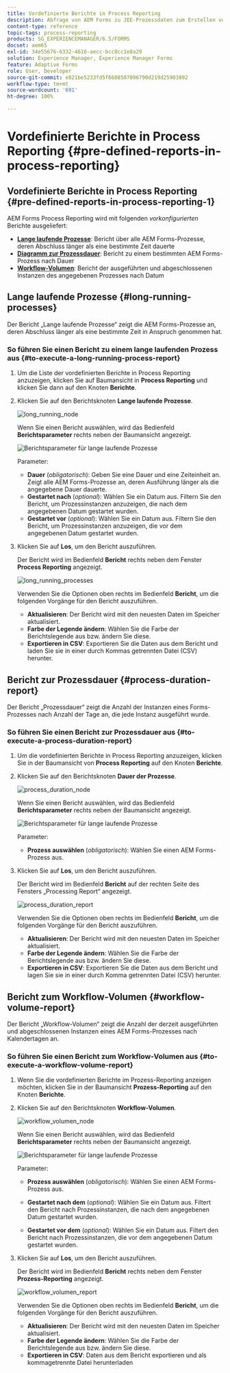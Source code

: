 ```yaml
---
title: Vordefinierte Berichte in Process Reporting
description: Abfrage von AEM Forms zu JEE-Prozessdaten zum Erstellen von Berichten zu lange laufenden Prozessen, Prozessdauer und Workflow-Volumen
content-type: reference
topic-tags: process-reporting
products: SG_EXPERIENCEMANAGER/6.5/FORMS
docset: aem65
exl-id: 34e55676-6332-4616-aecc-bcc8cc1e8a29
solution: Experience Manager, Experience Manager Forms
feature: Adaptive Forms
role: User, Developer
source-git-commit: e821be5233fd5f6688507096790d219d25903892
workflow-type: tm+mt
source-wordcount: '691'
ht-degree: 100%

---
```


# Vordefinierte Berichte in Process Reporting {#pre-defined-reports-in-process-reporting}

## Vordefinierte Berichte in Process Reporting {#pre-defined-reports-in-process-reporting-1}

AEM Forms Process Reporting wird mit folgenden *vorkonfigurierten* Berichte ausgeliefert:

* **[Lange laufende Prozesse](#long-running-processes)**: Bericht über alle AEM Forms-Prozesse, deren Abschluss länger als eine bestimmte Zeit dauerte
* **[Diagramm zur Prozessdauer](#process-duration-report)**: Bericht zu einem bestimmten AEM Forms-Prozess nach Dauer
* **[Workflow-Volumen](#workflow-volume-report)**: Bericht der ausgeführten und abgeschlossenen Instanzen des angegebenen Prozesses nach Datum

## Lange laufende Prozesse {#long-running-processes}

Der Bericht „Lange laufende Prozesse“ zeigt die AEM Forms-Prozesse an, deren Abschluss länger als eine bestimmte Zeit in Anspruch genommen hat.

### So führen Sie einen Bericht zu einem lange laufenden Prozess aus {#to-execute-a-long-running-process-report}

1. Um die Liste der vordefinierten Berichte in Process Reporting anzuzeigen, klicken Sie auf Baumansicht in **Process Reporting** und klicken Sie dann auf den Knoten **Berichte**.
1. Klicken Sie auf den Berichtsknoten **Lange laufende Prozesse**.

   ![long_running_node](assets/long_running_node.png)

   Wenn Sie einen Bericht auswählen, wird das Bedienfeld **Berichtsparameter** rechts neben der Baumansicht angezeigt.

   ![Berichtsparameter für lange laufende Prozesse](assets/report_parameters_panel.png)

   Parameter:

   * **Dauer** (*obligatorisch*): Geben Sie eine Dauer und eine Zeiteinheit an. Zeigt alle AEM Forms-Prozesse an, deren Ausführung länger als die angegebene Dauer dauerte.
   * **Gestartet nach** (*optional*): Wählen Sie ein Datum aus. Filtern Sie den Bericht, um Prozessinstanzen anzuzeigen, die nach dem angegebenen Datum gestartet wurden.
   * **Gestartet vor** (*optional*): Wählen Sie ein Datum aus. Filtern Sie den Bericht, um Prozessinstanzen anzuzeigen, die vor dem angegebenen Datum gestartet wurden.

1. Klicken Sie auf **Los**, um den Bericht auszuführen.

   Der Bericht wird im Bedienfeld **Bericht** rechts neben dem Fenster **Process Reporting** angezeigt.

   ![long_running_processes](assets/long_running_processes.png)

   Verwenden Sie die Optionen oben rechts im Bedienfeld **Bericht**, um die folgenden Vorgänge für den Bericht auszuführen.

   * **Aktualisieren**: Der Bericht wird mit den neuesten Daten im Speicher aktualisiert.
   * **Farbe der Legende ändern**: Wählen Sie die Farbe der Berichtslegende aus bzw. ändern Sie diese.
   * **Exportieren in CSV**: Exportieren Sie die Daten aus dem Bericht und laden Sie sie in einer durch Kommas getrennten Datei (CSV) herunter.

## Bericht zur Prozessdauer  {#process-duration-report}

Der Bericht „Prozessdauer“ zeigt die Anzahl der Instanzen eines Forms-Prozesses nach Anzahl der Tage an, die jede Instanz ausgeführt wurde.

### So führen Sie einen Bericht zur Prozessdauer aus {#to-execute-a-process-duration-report}

1. Um die vordefinierten Berichte in Process Reporting anzuzeigen, klicken Sie in der Baumansicht von **Process Reporting** auf den Knoten **Berichte**.
1. Klicken Sie auf den Berichtsknoten **Dauer der Prozesse**.

   ![process_duration_node](assets/process_duration_node.png)

   Wenn Sie einen Bericht auswählen, wird das Bedienfeld **Berichtsparameter** rechts neben der Baumansicht angezeigt.

   ![Berichtsparameter für lange laufende Prozesse](assets/process_duration_params.png)

   Parameter:

   * **Prozess auswählen** (*obligatorisch*): Wählen Sie einen AEM Forms-Prozess aus.

1. Klicken Sie auf **Los**, um den Bericht auszuführen.

   Der Bericht wird im Bedienfeld **Bericht** auf der rechten Seite des Fensters „Processing Report“ angezeigt.

   ![process_duration_report](assets/process_duration_report.png)

   Verwenden Sie die Optionen oben rechts im Bedienfeld **Bericht**, um die folgenden Vorgänge für den Bericht auszuführen.

   * **Aktualisieren**: Der Bericht wird mit den neuesten Daten im Speicher aktualisiert.
   * **Farbe der Legende ändern**: Wählen Sie die Farbe der Berichtslegende aus bzw. ändern Sie diese.
   * **Exportieren in CSV**: Exportieren Sie die Daten aus dem Bericht und lagen Sie sie in einer durch Komma getrennten Datei (CSV) herunter.

## Bericht zum Workflow-Volumen {#workflow-volume-report}

Der Bericht „Workflow-Volumen“ zeigt die Anzahl der derzeit ausgeführten und abgeschlossenen Instanzen eines AEM Forms-Prozesses nach Kalendertagen an.

### So führen Sie einen Bericht zum Workflow-Volumen aus {#to-execute-a-workflow-volume-report}

1. Wenn Sie die vordefinierten Berichte im Prozess-Reporting anzeigen möchten, klicken Sie in der Baumansicht **Prozess-Reporting** auf den Knoten **Berichte**.
1. Klicken Sie auf den Berichtsknoten **Workflow-Volumen**.

   ![workflow_volumen_node](assets/workflow_volume_node.png)

   Wenn Sie einen Bericht auswählen, wird das Bedienfeld **Berichtsparameter** rechts neben der Baumansicht angezeigt.

   ![Berichtsparameter für lange laufende Prozesse](assets/workflow_volume_params.png)

   Parameter:

   * **Prozess auswählen** (*obligatorisch*): Wählen Sie einen AEM Forms-Prozess aus.

   * **Gestartet nach dem** (*optional*): Wählen Sie ein Datum aus. Filtert den Bericht nach Prozessinstanzen, die nach dem angegebenen Datum gestartet wurden.

   * **Gestartet vor dem** (*optional*): Wählen Sie ein Datum aus. Filtert den Bericht nach Prozessinstanzen, die vor dem angegebenen Datum gestartet wurden.

1. Klicken Sie auf **Los**, um den Bericht auszuführen.

   Der Bericht wird im Bedienfeld **Bericht** rechts neben dem Fenster **Prozess-Reporting** angezeigt.

   ![workflow_volumen_report](assets/workflow_volume_report.png)

   Verwenden Sie die Optionen oben rechts im Bedienfeld **Bericht**, um die folgenden Vorgänge für den Bericht auszuführen.

   * **Aktualisieren**: Der Bericht wird mit den neuesten Daten im Speicher aktualisiert.
   * **Farbe der Legende ändern**: Wählen Sie die Farbe der Berichtslegende aus bzw. ändern Sie diese.
   * **Exportieren in CSV**: Daten aus dem Bericht exportieren und als kommagetrennte Datei herunterladen
